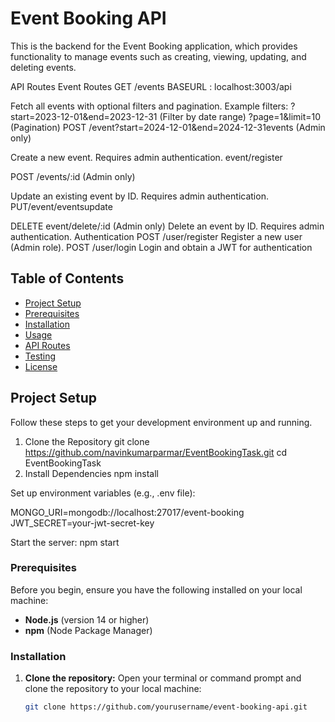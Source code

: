 # Event Booking API

This is the backend for the Event Booking application, which provides functionality to manage events such as creating, viewing, updating, and deleting events. 


API Routes
Event Routes
GET /events
BASEURL : localhost:3003/api

Fetch all events with optional filters and pagination.
Example filters:
?start=2023-12-01&end=2023-12-31 (Filter by date range)
?page=1&limit=10 (Pagination)
POST /event?start=2024-12-01&end=2024-12-31events (Admin only)

Create a new event. Requires admin authentication.
event/register

POST /events/:id (Admin only)

Update an existing event by ID. Requires admin authentication.
PUT/event/eventsupdate

DELETE event/delete/:id (Admin only)
Delete an event by ID. Requires admin authentication.
Authentication
POST /user/register 
Register a new user (Admin role).
POST /user/login
Login and obtain a JWT for authentication

## Table of Contents

- [Project Setup](#project-setup)
- [Prerequisites](#prerequisites)
- [Installation](#installation)
- [Usage](#usage)
- [API Routes](#api-routes)
- [Testing](#testing)
- [License](#license)

## Project Setup

Follow these steps to get your development environment up and running.
1. Clone the Repository
git clone https://github.com/navinkumarparmar/EventBookingTask.git
cd EventBookingTask
2. Install Dependencies
npm install

Set up environment variables (e.g., .env file):

MONGO_URI=mongodb://localhost:27017/event-booking
JWT_SECRET=your-jwt-secret-key

Start the server:
npm start



### Prerequisites

Before you begin, ensure you have the following installed on your local machine:

- **Node.js** (version 14 or higher)
- **npm** (Node Package Manager)

### Installation

1. **Clone the repository:**
   Open your terminal or command prompt and clone the repository to your local machine:
   ```bash
   git clone https://github.com/yourusername/event-booking-api.git
